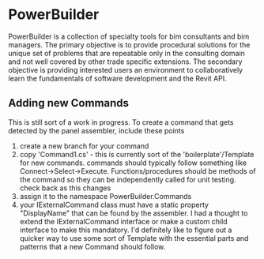 ﻿# PowerBuilder
PowerBuilder is a collection of specialty tools for bim consultants and bim managers.  The primary objective is to provide procedural solutions for the unique set of problems that are repeatable only in the consulting domain and not well covered by other trade specific extensions. The secondary objective is providing interested users an environment to collaboratively learn the fundamentals of software development and the Revit API.

## Adding new Commands
This is still sort of a work in progress.  To create a command that gets detected by the panel assembler, include these points
1. create a new branch for your command
2. copy 'Command1.cs' - this is currently sort of the 'boilerplate'/Template for new commands.  commands should typically follow something like Connect->Select->Execute.  Functions/procedures should be methods of the command so they can be independently called for unit testing. check back as this changes
3. assign it to the namespace PowerBuilder.Commands
4. your IExternalCommand class must have a static property "DisplayName" that can be found by the assembler. I had a thought to extend the IExternalCommand interface or make a custom child interface to make this mandatory.  I'd definitely like to figure out a quicker way to use some sort of Template with the essential parts and patterns that a new Command should follow.
